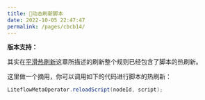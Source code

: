 ```yaml
---
title: 🍘动态刷新脚本
date: 2022-10-05 22:47:47
permalink: /pages/cbcb14/
---
```


**版本支持：**<Badge text="v2.12.0+" vertical="middle"/>

其实在[平滑热刷新](/pages/204d71/)这章所描述的刷新整个规则已经包含了脚本的热刷新。

这里做一个摘用，你可以调用如下的代码进行脚本的热刷新：

```java
LiteflowMetaOperator.reloadScript(nodeId, script);
```
